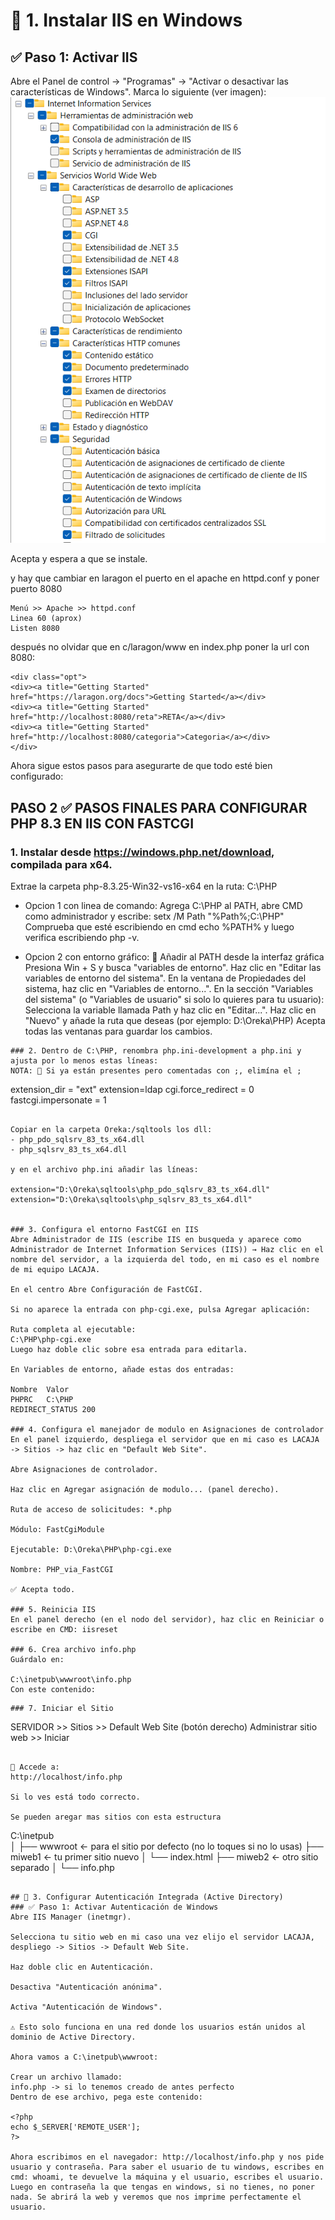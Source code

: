 # 🧰 1. Instalar IIS en Windows
## ✅ Paso 1: Activar IIS
Abre el Panel de control → "Programas" → "Activar o desactivar las características de Windows".
Marca lo siguiente (ver imagen):
![administrador](uploads/image.png)

Acepta y espera a que se instale.

y hay que cambiar en laragon el puerto en el apache en httpd.conf y poner puerto 8080
````
Menú >> Apache >> httpd.conf
Linea 60 (aprox)
Listen 8080
````

después no olvidar que en c/laragon/www en index.php poner la url con 8080:
```
<div class="opt">
<div><a title="Getting Started" href="https://laragon.org/docs">Getting Started</a></div>
<div><a title="Getting Started" href="http://localhost:8080/reta">RETA</a></div>
<div><a title="Getting Started" href="http://localhost:8080/categoria">Categoria</a></div>
</div> 
```
 
Ahora sigue estos pasos para asegurarte de que todo esté bien configurado:
 
## PASO 2 ✅ PASOS FINALES PARA CONFIGURAR PHP 8.3 EN IIS CON FASTCGI
### 1. Instalar desde https://windows.php.net/download, compilada para x64.
Extrae la carpeta php-8.3.25-Win32-vs16-x64 en la ruta: C:\PHP
- Opcion 1 con linea de comando: 
Agrega C:\PHP al PATH, abre CMD como administrador y escribe: setx /M Path "%Path%;C:\PHP"
Comprueba que esté escribiendo en cmd echo %PATH% y luego verifica escribiendo php -v.

- Opcion 2 con entorno gráfico:
🧭 Añadir al PATH desde la interfaz gráfica
Presiona Win + S y busca "variables de entorno".
Haz clic en "Editar las variables de entorno del sistema".
En la ventana de Propiedades del sistema, haz clic en "Variables de entorno...".
En la sección "Variables del sistema" (o "Variables de usuario" si solo lo quieres para tu usuario):
Selecciona la variable llamada Path y haz clic en "Editar...".
Haz clic en "Nuevo" y añade la ruta que deseas (por ejemplo: D:\Oreka\PHP)
Acepta todas las ventanas para guardar los cambios.
 ```
### 2. Dentro de C:\PHP, renombra php.ini-development a php.ini y ajusta por lo menos estas líneas:
NOTA: 🔧 Si ya están presentes pero comentadas con ;, elimína el ;
 ```
extension_dir = "ext"
extension=ldap
cgi.force_redirect = 0
fastcgi.impersonate = 1
```

Copiar en la carpeta Oreka:/sqltools los dll: 
- php_pdo_sqlsrv_83_ts_x64.dll
- php_sqlsrv_83_ts_x64.dll

y en el archivo php.ini añadir las líneas:

extension="D:\Oreka\sqltools\php_pdo_sqlsrv_83_ts_x64.dll"
extension="D:\Oreka\sqltools\php_sqlsrv_83_ts_x64.dll"


### 3. Configura el entorno FastCGI en IIS
Abre Administrador de IIS (escribe IIS en busqueda y aparece como Administrador de Internet Information Services (IIS)) → Haz clic en el nombre del servidor, a la izquierda del todo, en mi caso es el nombre de mi equipo LACAJA.
 
En el centro Abre Configuración de FastCGI.
 
Si no aparece la entrada con php-cgi.exe, pulsa Agregar aplicación:
 
Ruta completa al ejecutable:
C:\PHP\php-cgi.exe
Luego haz doble clic sobre esa entrada para editarla.
 
En Variables de entorno, añade estas dos entradas:
 
Nombre	Valor
PHPRC	C:\PHP
REDIRECT_STATUS	200
 
### 4. Configura el manejador de modulo en Asignaciones de controlador
En el panel izquierdo, despliega el servidor que en mi caso es LACAJA -> Sitios -> haz clic en "Default Web Site".
 
Abre Asignaciones de controlador.
 
Haz clic en Agregar asignación de modulo... (panel derecho).
 
Ruta de acceso de solicitudes: *.php

Módulo: FastCgiModule

Ejecutable: D:\Oreka\PHP\php-cgi.exe

Nombre: PHP_via_FastCGI
 
✅ Acepta todo.
 
### 5. Reinicia IIS
En el panel derecho (en el nodo del servidor), haz clic en Reiniciar o escribe en CMD: iisreset
 
### 6. Crea archivo info.php
Guárdalo en:
 
C:\inetpub\wwwroot\info.php
Con este contenido:
``` 
<?php phpinfo(); ?>
```
### 7. Iniciar el Sitio
```
SERVIDOR >>
    Sitios >>
        Default Web Site (botón derecho)
            Administrar sitio web >>
                Iniciar
```

🚀 Accede a:
http://localhost/info.php
 
Si lo ves está todo correcto.

Se pueden aregar mas sitios con esta estructura
```
C:\inetpub\
│
├── wwwroot                ← para el sitio por defecto (no lo toques si no lo usas)
├── miweb1                 ← tu primer sitio nuevo
│   └── index.html
├── miweb2                 ← otro sitio separado
│   └── info.php

```

## 🔐 3. Configurar Autenticación Integrada (Active Directory)
### ✅ Paso 1: Activar Autenticación de Windows
Abre IIS Manager (inetmgr).
 
Selecciona tu sitio web en mi caso una vez elijo el servidor LACAJA, despliego -> Sitios -> Default Web Site.
 
Haz doble clic en Autenticación.
 
Desactiva "Autenticación anónima".
 
Activa "Autenticación de Windows".
 
⚠️ Esto solo funciona en una red donde los usuarios están unidos al dominio de Active Directory.
 
Ahora vamos a C:\inetpub\wwwroot:
 
Crear un archivo llamado:
info.php -> si lo tenemos creado de antes perfecto
Dentro de ese archivo, pega este contenido:
 
<?php
echo $_SERVER['REMOTE_USER'];
?>
 
Ahora escribimos en el navegador: http://localhost/info.php y nos pide usuario y contraseña. Para saber el usuario de tu windows, escribes en cmd: whoami, te devuelve la máquina y el usuario, escribes el usuario. Luego en contraseña la que tengas en windows, si no tienes, no poner nada. Se abrirá la web y veremos que nos imprime perfectamente el usuario.

